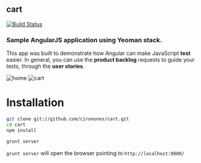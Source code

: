 ## cart
[![Build Status](https://travis-ci.org/cironunes/cart.png)](https://travis-ci.org/cironunes/cart)

### Sample AngularJS application using Yeoman stack.

This app was built to demonstrate how Angular can make JavaScript **test** easier.
In general, you can use the **product backlog** requests to guide your tests, through the **user stories**.

![home](http://f.cl.ly/items/0M3i3p3g2X1u360e1a1o/home.png)
![cart](http://f.cl.ly/items/3u2X2U160B2W1b3Z3B2A/cart.png)

# Installation

```sh
git clone git://github.com/cironunes/cart.git
cd cart
npm install

grunt server
```

```grunt server``` will open the browser pointing to ```http://localhost:9000/```
